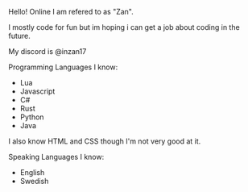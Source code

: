 Hello! Online I am refered to as "Zan".

I mostly code for fun but im hoping i can get a job about coding in the future.

My discord is @inzan17

Programming Languages I know:
- Lua
- Javascript
- C#
- Rust
- Python
- Java

I also know HTML and CSS though I'm not very good at it.

Speaking Languages I know:
- English
- Swedish



<!---
InZan123/InZan123 is a ✨ special ✨ repository because its `README.md` (this file) appears on your GitHub profile.
You can click the Preview link to take a look at your changes.
--->
